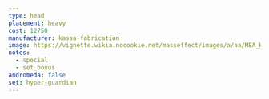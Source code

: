 ```yaml
---
type: head
placement: heavy
cost: 12750
manufacturer: kassa-fabrication
image: https://vignette.wikia.nocookie.net/masseffect/images/a/aa/MEA_HyperGuardian_Helmet.png/revision/latest/scale-to-width-down/350?cb=20180505030430
notes:
  - special
  - set_bonus
andromeda: false
set: hyper-guardian
---
```

